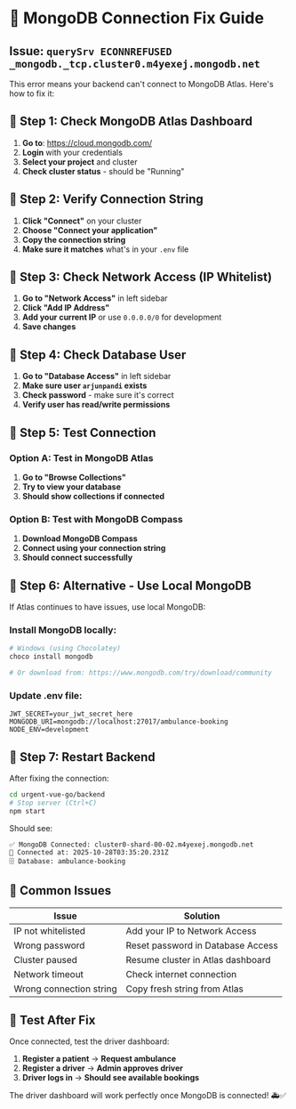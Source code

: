# 🚨 MongoDB Connection Fix Guide

## Issue: `querySrv ECONNREFUSED _mongodb._tcp.cluster0.m4yexej.mongodb.net`

This error means your backend can't connect to MongoDB Atlas. Here's how to fix it:

## 🔧 **Step 1: Check MongoDB Atlas Dashboard**

1. **Go to**: https://cloud.mongodb.com/
2. **Login** with your credentials
3. **Select your project** and cluster
4. **Check cluster status** - should be "Running"

## 🔧 **Step 2: Verify Connection String**

1. **Click "Connect"** on your cluster
2. **Choose "Connect your application"**
3. **Copy the connection string**
4. **Make sure it matches** what's in your `.env` file

## 🔧 **Step 3: Check Network Access (IP Whitelist)**

1. **Go to "Network Access"** in left sidebar
2. **Click "Add IP Address"**
3. **Add your current IP** or use `0.0.0.0/0` for development
4. **Save changes**

## 🔧 **Step 4: Check Database User**

1. **Go to "Database Access"** in left sidebar
2. **Make sure user `arjunpandi` exists**
3. **Check password** - make sure it's correct
4. **Verify user has read/write permissions**

## 🔧 **Step 5: Test Connection**

### Option A: Test in MongoDB Atlas

1. **Go to "Browse Collections"**
2. **Try to view your database**
3. **Should show collections if connected**

### Option B: Test with MongoDB Compass

1. **Download MongoDB Compass**
2. **Connect using your connection string**
3. **Should connect successfully**

## 🔧 **Step 6: Alternative - Use Local MongoDB**

If Atlas continues to have issues, use local MongoDB:

### Install MongoDB locally:

```bash
# Windows (using Chocolatey)
choco install mongodb

# Or download from: https://www.mongodb.com/try/download/community
```

### Update .env file:

```env
JWT_SECRET=your_jwt_secret_here
MONGODB_URI=mongodb://localhost:27017/ambulance-booking
NODE_ENV=development
```

## 🔧 **Step 7: Restart Backend**

After fixing the connection:

```bash
cd urgent-vue-go/backend
# Stop server (Ctrl+C)
npm start
```

Should see:

```
✅ MongoDB Connected: cluster0-shard-00-02.m4yexej.mongodb.net
📅 Connected at: 2025-10-28T03:35:20.231Z
🗄️ Database: ambulance-booking
```

## 🚨 **Common Issues**

| Issue                   | Solution                          |
| ----------------------- | --------------------------------- |
| IP not whitelisted      | Add your IP to Network Access     |
| Wrong password          | Reset password in Database Access |
| Cluster paused          | Resume cluster in Atlas dashboard |
| Network timeout         | Check internet connection         |
| Wrong connection string | Copy fresh string from Atlas      |

## 🧪 **Test After Fix**

Once connected, test the driver dashboard:

1. **Register a patient** → **Request ambulance**
2. **Register a driver** → **Admin approves driver**
3. **Driver logs in** → **Should see available bookings**

The driver dashboard will work perfectly once MongoDB is connected! 🚑✅
